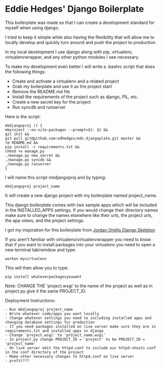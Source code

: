 Eddie Hedges' Django Boilerplate
=========

This boilerplate was made so that I can create a development standard for myself when using django. 

I tried to keep it simple while also having the flexibility that will allow me to locally develop and quickly turn around and push the project to production.

In my local development I use django along with pip, virtualenv, virtualenvwrapper, and any other python modules I see necessary.

To make my development even better I will write a .bashrc script that does the following things:

  - Create and activate a virtualenv and a related project 
  - Grab my boilerplate and use it as the project start
  - Remove the README.md file
  - Install the requirements of the project such as django, PIL, etc.
  - Create a new secret key for the project
  - Run syncdb and runserver

Here is the script:

	mkdjangoproj () {
	mkproject --no-site-packages --prompt=$1: $1 &&
	git init &&
	git pull git@github.com:edhedges/eds-djangoplate.git master &&
	rm README.md &&
	pip install -r requirements.txt &&
	chmod +x manage.py
	./manage.py new_secret &&
	./manage.py syncdb &&
	./manage.py runserver
	}

I will name this script mkdjangoproj and by typing:
    
    mkdjangoproj project_name

It will create a new django project with my boilerplate named project_name.

This django boilerplate comes with two sample apps which will be included in the INSTALLED_APPS settings. If you would change their directory names make sure to change the names elsewhere like their urls, the project urls, the app views, and the project settings.

I got my inspiration for this boilerplate from [Jordan Orellis Django Skeleton](https://github.com/jordanorelli/Django-Skeleton)

If you aren't familiar with virtualenv/virtualenvwrapper you need to know that if you want to install packages into your virtualenv you need to open a new terminal tab/window and type:
	
	workon myvirtualenv

This will then allow you to type:

	pip install whateverpackagesyouwant

Note: CHANGE THE 'project.wsgi' to the name of the project as well as in project.py give it the same PROJECT_ID.

Deployment Instructions:

	- Run mkdjangoproj project_name
	- Write whatever code/apps you want locally
	- Change whatever settings you need to including installed apps and changing database settings for production
	- If you need packages installed on live server make sure they are in requirements.txt and installed_apps in django
	- Change 'project.wsgi' to 'project_name.wsgi'
	- In project.py change PROJECT_ID = 'project' to be PROJECT_ID = 'project_name'
	- On live server edit the httpd.conf to include our httpd-vhosts.conf in the conf directory of the project
	- Make other necessary changes to httpd.conf on live server
	- profit???
	
